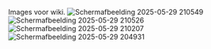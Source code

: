 Images voor wiki.
![Schermafbeelding 2025-05-29 210549](https://github.com/user-attachments/assets/1c65d7c8-1491-4430-914a-7159ab755f37)
![Schermafbeelding 2025-05-29 210526](https://github.com/user-attachments/assets/a6f0473a-f2f4-418c-a012-ec852d03aea7)
![Schermafbeelding 2025-05-29 210207](https://github.com/user-attachments/assets/2f0e8b73-b5e8-4c69-93eb-a5faec6d1c7b)
![Schermafbeelding 2025-05-29 204931](https://github.com/user-attachments/assets/1d85e0d7-60dd-44bc-af06-3edd3700262f)
